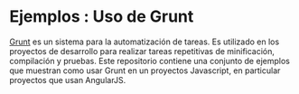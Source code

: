 # Ejemplos : Uso de Grunt

[Grunt](http://gruntjs.com/) es un sistema para la automatización de tareas.
Es utilizado en los proyectos de desarrollo para realizar tareas repetitivas de minificación, compilación y pruebas.
Este repositorio contiene una conjunto de ejemplos que muestran como usar Grunt en un proyectos Javascript, en particular proyectos que usan AngularJS.

